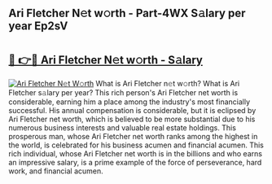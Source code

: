 ## Ari Fletcher N𝚎t w𝚘rth - Part-4WX S𝚊lary per year Ep2sV

# <h2><a href="http://gc3wiau.nevu.top/?p=Ari+Fletcher">🔗 👉🔴 Ari Fletcher N𝚎t w𝚘rth - S𝚊lary</a></h2>

[![Ari Fletcher N𝚎t W𝚘rth](https://i.imgur.com/Oavwk0R.jpeg)](http://gc3wiau.nevu.top/?p=Ari+Fletcher)
What is Ari Fletcher n𝚎t w𝚘rth? What is Ari Fletcher s𝚊lary per year?
This rich person's Ari Fletcher net worth is considerable, earning him a place among the industry's most financially successful. His annual compensation is considerable, but it is eclipsed by Ari Fletcher net worth, which is believed to be more substantial due to his numerous business interests and valuable real estate holdings. This prosperous man, whose Ari Fletcher net worth ranks among the highest in the world, is celebrated for his business acumen and financial acumen. This rich individual, whose Ari Fletcher net worth is in the billions and who earns an impressive salary, is a prime example of the force of perseverance, hard work, and financial acumen.
